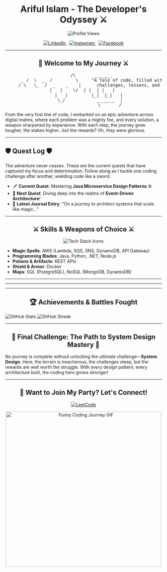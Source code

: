 <h1 align="center">Ariful Islam - The Developer's Odyssey ⚔️</h1>

<p align="center">
  <img src="https://komarev.com/ghpvc/?username=devarifkhan&style=for-the-badge" alt="Profile Views" />
</p>

<p align="center">
  <a href="https://www.linkedin.com/in/devarifkhan/" target="_blank">
    <img src="https://img.shields.io/badge/LinkedIn-0077B5?style=for-the-badge&logo=linkedin&logoColor=white" alt="LinkedIn" />
  </a>
  <!--
  &nbsp;
  <a href="https://twitter.com/devarif_khan" target="_blank">
    <img src="https://img.shields.io/badge/Twitter-1DA1F2?style=for-the-badge&logo=twitter&logoColor=white" alt="Twitter" />
  </a>
  -->
  &nbsp;
  <a href="https://www.instagram.com/devarifkhan/" target="_blank">
    <img src="https://img.shields.io/badge/Instagram-E4405F?style=for-the-badge&logo=instagram&logoColor=white" alt="Instagram" />
  </a>
  &nbsp;
  <a href="https://www.facebook.com/ariful.devarif/" target="_blank">
    <img src="https://img.shields.io/badge/Facebook-1877F2?style=for-the-badge&logo=facebook&logoColor=white" alt="Facebook" />
  </a>
</p>

---

<h2 align="center">🌟 Welcome to My Journey ⚔️</h2>
<pre align="center">
         /\       _______   
      _ /  \  __ /         \     "A tale of code, filled with 
     / \   \_  /  _    _    |      challenges, lessons, and triumphs."
    |   |    \/  | |  | |   |     
    |   |         |_|  |_|   |
     \_/            _______  |
                    \_______/
</pre>

From the very first line of code, I embarked on an epic adventure across digital realms, where each problem was a mighty foe, and every solution, a weapon sharpened by experience. With each step, the journey grew tougher, the stakes higher...but the rewards? Oh, they were glorious.

---
## 🛡️ Quest Log 🛡️
The adventure never ceases. These are the current quests that have captured my focus and determination. Follow along as I tackle one coding challenge after another, wielding code like a sword.

- 🗡️ **Current Quest**: Mastering **Java Microservice Design Patterns** ⚙️
- 🧠 **Next Quest**: Diving deep into the realms of **Event-Driven Architecture**!
- 📜 **Latest Journal Entry**: "On a journey to architect systems that scale like magic..."

---

<h2 align="center">⚔️ Skills & Weapons of Choice ⚔️</h2>

<p align="center">
  <img src="https://skillicons.dev/icons?i=aws,java,spring,python,dotnet,nodejs,postgresql,mongodb,dynamodb,docker,git" alt="Tech Stack Icons">
</p>

- **Magic Spells**: AWS (Lambda, SQS, SNS, DynamoDB, API Gateway)
- **Programming Blades**: Java, Python, .NET, Node.js
- **Potions & Artifacts**: REST APIs
- **Shield & Armor**: Docker
- **Maps**: SQL (PostgreSQL), NoSQL (MongoDB, DynamoDB)

---
<!--
<h2 align="center">📜 The Scrolls of Accomplishments</h2>
Ah, the spoils of war! The projects, achievements, and victories that I’ve collected along the way, each telling a story of resilience, creativity, and a relentless pursuit of excellence.

- **Architected** a serverless system using AWS Lambda, SQS, and Step Functions for real-time data processing.
- **Developed** scalable microservices using Java Spring Boot, an unstoppable force against monoliths.
- **Mastered** containerization with Kubernetes and Docker, leading the charge in DevOps transformation.
-->
---
<!--
<h2 align="center">⚔️ The Developer's Map</h2>

<p align="center">
  <img src="https://raw.githubusercontent.com/devarifkhan/devarifkhan-map/main/map.png" alt="Hero's Map of Projects and Learning">
</p>

A visual representation of my adventure, marked by key milestones, battles fought, and quests undertaken. Follow the map to track my progress across the coding kingdom.
-->
---

<h2 align="center">🏆 Achievements & Battles Fought</h2>

![GitHub Stats](https://github-readme-stats.vercel.app/api?username=devarifkhan&show_icons=true&theme=radical)
![GitHub Streak](https://github-readme-streak-stats.herokuapp.com/?user=devarifkhan&theme=radical)

---

<h2 align="center">🏁 Final Challenge: The Path to System Design Mastery 🏁</h2>

No journey is complete without unlocking the ultimate challenge—**System Design**. Here, the terrain is treacherous, the challenges steep, but the rewards are well worth the struggle. With every design pattern, every architecture built, the coding hero grows stronger!

---

<h2 align="center">🤝 Want to Join My Party? Let's Connect!</h2>

<p align="center">
  <a href="https://leetcode.com/devarifkhan/" target="_blank">
    <img src="https://img.shields.io/badge/LeetCode-FFA116?style=for-the-badge&logo=leetcode&logoColor=white" alt="LeetCode" />
  </a>
</p>

<p align="center">
  <img src="https://media.giphy.com/media/LmNwrBhejkK9EFP504/giphy.gif" width="500" alt="Funny Coding Journey GIF" />
</p>







  





</details>
